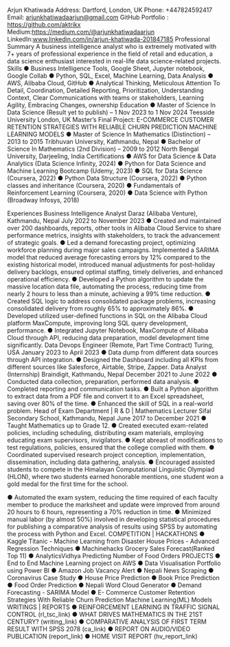 Arjun Khatiwada
Address: Dartford, London, UK Phone: +447824592417
Email: arjunkhatiwadaarjun@gmail.com GitHub Portfolio : https://github.com/aktrikx Medium:https://medium.com/@arjunkhatiwadaarjun LinkedIn:www.linkedin.com/in/arjun-khatiwada-201847185
Professional Summary
A business intelligence analyst who is extremely motivated with 7+ years of professional experience in the field of retail and education, a data science enthusiast interested in real-life data science-related projects.
Skills
● Business Intelligence Tools, Google Sheet, Jupyter notebook, Google Collab
● Python, SQL, Excel, Machine Learning, Data Analysis
● AWS, Alibaba Cloud, GitHub
● Analytical Thinking, Meticulous Attention To Detail, Coordination, Detailed Reporting, Prioritization,
Understanding Context, Clear Communications with teams or stakeholders, Learning Agility, Embracing Changes, ownership
Education
● Master of Science In Data Science (Result yet to publish) – 1 Nov 2023 to 1 Nov 2024
Teesside University London, UK
Master’s Final Project: E-COMMERCE CUSTOMER RETENTION STRATEGIES WITH RELIABLE CHURN PREDICTION MACHINE LEARNING MODELS
● Master of Science In Mathematics (Distinction) – 2013 to 2015 Tribhuvan University, Kathmandu, Nepal
● Bachelor of Science In Mathematics (2nd Division) – 2009 to 2012 North Bengal University, Darjeeling, India
Certifications
● AWS for Data Science & Data Analytics (Data Science Infinity, 2024)
● Python for Data Science and Machine Learning Bootcamp (Udemy, 2023)
● SQL for Data Science (Coursera, 2022)
● Python Data Structure (Coursera, 2022)
● Python classes and inheritance (Coursera, 2020)
● Fundamentals of Reinforcement Learning (Coursera, 2020)
● Data Science with Python (Broadway Infosys, 2018)

 Experiences
Business Intelligence Analyst
Daraz (Alibaba Venture), Kathmandu, Nepal
July 2022 to November 2023
● Created and maintained over 200 dashboards, reports, other tools in Alibaba Cloud Service to share performance metrics, insights with stakeholders, to track the advancement of strategic goals.
● Led a demand forecasting project, optimizing workforce planning during major sales campaigns. Implemented a SARIMA model that reduced average forecasting errors by 12% compared to the existing historical model, introduced manual adjustments for post-holiday delivery backlogs, ensured optimal staffing, timely deliveries, and enhanced operational efficiency.
● Developed a Python algorithm to update the massive location data file, automating the process, reducing time from nearly 2 hours to less than a minute, achieving a 99% time reduction.
● Created SQL logic to address consolidated package problems, increasing consolidated delivery from roughly 65% to approximately 86%.
● Developed utilized user-defined functions in SQL on the Alibaba Cloud platform MaxCompute, improving long SQL query development, performance.
● Integrated Jupyter Notebook, MaxCompute of Alibaba Cloud through API, reducing data preparation, model development time significantly.
Data Devops Engineer (Remote, Part Time Contract) Turing, USA
January 2023 to April 2023
● Data dump from different data sources through API integration.
● Designed the Dashboard including all KPIs from different sources like Salesforce, Airtable, Stripe, Zapper.
Data Analyst (Internship) Braindigit, Kathmandu, Nepal December 2021 to June 2022
● Conducted data collection, preparation, performed data analysis.
● Completed reporting and communication tasks.
● Built a Python algorithm to extract data from a PDF file and convert it to an Excel spreadsheet, saving over
80% of the time.
● Enhanced the skill of SQL in a real-world problem.
Head of Exam Department | R & D | Mathematics Lecturer Sifal Secondary School, Kathmandu, Nepal
June 2017 to December 2021
● Taught Mathematics up to Grade 12.
● Created executed exam-related policies, including scheduling, distributing exam materials, employing
educating exam supervisors, invigilators.
● Kept abreast of modifications to test regulations, policies, ensured that the college complied with them.
● Coordinated supervised research project conception, implementation, dissemination, including data
gathering, analysis.
● Encouraged assisted students to compete in the Himalayan Computational Linguistic Olympiad (HLON),
where two students earned honorable mentions, one student won a gold medal for the first time for the school.

 ● Automated the exam system, reducing the time required of each faculty member to produce the marksheet and update were improved from around 20 hours to 6 hours, representing a 70% reduction in time.
● Minimized manual labor (by almost 50%) involved in developing statistical procedures for publishing a comparative analysis of results using SPSS by automating the process with Python and Excel.
COMPETITION | HACKATHONS
● Kaggle
Titanic - Machine Learning from Disaster
House Prices - Advanced Regression Techniques
● Machinehacks
Grocery Sales Forecast(Ranked Top 11)
● AnalyticsVidhya
Predicting Number of Food Orders
PROJECTS
● End to End Machine Learning project on AWS
● Data Visualisation Portfolio using Power BI
● Amazon Job Vacancy Alert
● Nepali News Scraping
● Coronavirus Case Study
● House Price Prediction
● Book Price Prediction
● Food Order Prediction
● Nepali Word Cloud Generator
● Demand Forecasting - SARIMA Model
● E- Commerce Customer Retention Strategies With Reliable Churn Prediction Machine Learning(ML) Models
WRITINGS | REPORTS
● REINFORCEMENT LEARNING IN TRAFFIC SIGNAL CONTROL (rl_tsc_link)
● WHAT DRIVES MATHEMATICS IN THE 21ST CENTURY? (writing_link)
● COMPARATIVE ANALYSIS OF FIRST TERM RESULT WITH SPSS 2078 (ca_link)
● REPORT ON AUDIO/VIDEO PUBLICATION (report_link)
● HOME VISIT REPORT (hv_report_link)
             
